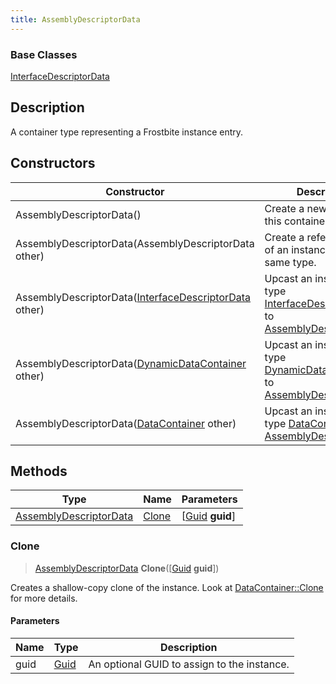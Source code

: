 ```yaml
---
title: AssemblyDescriptorData
---
```

### Base Classes

[InterfaceDescriptorData](InterfaceDescriptorData)

## Description

A container type representing a Frostbite instance entry.

## Constructors

| Constructor                                                                       | Description                                                                                                                         |
| --------------------------------------------------------------------------------- | ----------------------------------------------------------------------------------------------------------------------------------- |
| AssemblyDescriptorData()                                                          | Create a new instance of this container type.                                                                                       |
| AssemblyDescriptorData(AssemblyDescriptorData other)                              | Create a reference copy of an instance of the same type.                                                                            |
| AssemblyDescriptorData([InterfaceDescriptorData](InterfaceDescriptorData) other)  | Upcast an instance of type [InterfaceDescriptorData](InterfaceDescriptorData) to [AssemblyDescriptorData](AssemblyDescriptorData).  |
| AssemblyDescriptorData([DynamicDataContainer](DynamicDataContainer) other)        | Upcast an instance of type [DynamicDataContainer](DynamicDataContainer) to [AssemblyDescriptorData](AssemblyDescriptorData).        |
| AssemblyDescriptorData([DataContainer](/vext/ref/shared/class/datacontainer) other) | Upcast an instance of type [DataContainer](/vext/ref/shared/class/datacontainer) to [AssemblyDescriptorData](AssemblyDescriptorData). |

## Methods

| Type                                             | Name            | Parameters                                     |
| ------------------------------------------------ | --------------- | ---------------------------------------------- |
| [AssemblyDescriptorData](AssemblyDescriptorData) | [Clone](#clone) | \[[Guid](/vext/ref/shared/class/guid) **guid**\] |

### Clone

> [AssemblyDescriptorData](AssemblyDescriptorData) **Clone**(\[[Guid](/vext/ref/shared/class/guid) **guid**\])

Creates a shallow-copy clone of the instance. Look at [DataContainer::Clone](/vext/ref/shared/class/datacontainer#clone) for more details.

#### Parameters

| Name | Type         | Description                                 |
| ---- | ------------ | ------------------------------------------- |
| guid | [Guid](Guid) | An optional GUID to assign to the instance. |
